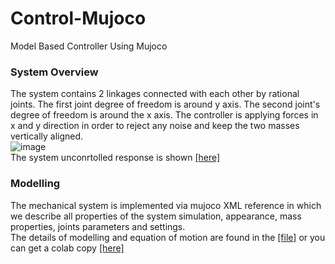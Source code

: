 # Control-Mujoco
Model Based Controller Using Mujoco 
### System Overview
The system contains 2 linkages connected with each other by rational joints. The first joint degree of freedom is around y axis. The second joint's degree of freedom is around the x axis. The controller is applying forces in x and y direction in order to reject any noise and keep the two masses vertically aligned.\
![image](https://user-images.githubusercontent.com/49106882/180995057-5db8b315-7ab1-4a3f-a435-9d2b858e7c53.png) \
The system unconrtolled response is shown [[here]](https://www.youtube.com/watch?v=wq-b49y99ZA].)
### Modelling 
The mechanical system is implemented via mujoco XML reference in which we describe all properties of the system simulation, appearance, mass properties, joints parameters and settings. \
The details of modelling and equation of motion are found in the [[file]](https://github.com/anas-abulehia/Control-Mujoco/blob/main/Control_System_of_a_Grasp_of_A_crane.ipynb) or you can get a colab copy [[here]](https://colab.research.google.com/drive/1Ic6R3qBCWqHcgec2vXxMJ1mpeMv4kX9E?usp=sharing)
